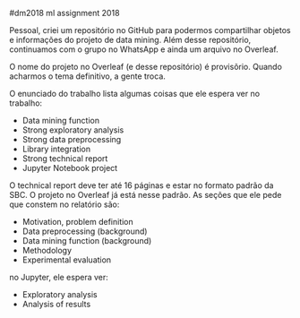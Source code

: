 #dm2018
ml assignment 2018

Pessoal, criei um repositório no GitHub para podermos compartilhar objetos e informações do projeto de data mining. 
Além desse repositório, continuamos com o grupo no WhatsApp e ainda um arquivo no Overleaf.

O nome do projeto no Overleaf (e desse repositório) é provisõrio. Quando acharmos o tema definitivo, a gente troca. 

O enunciado do trabalho lista algumas coisas que ele espera ver no trabalho:
* Data mining function
* Strong exploratory analysis
* Strong data preprocessing
* Library integration
* Strong technical report
* Jupyter Notebook project

O technical report deve ter até 16 páginas e estar no formato padrão da SBC. O projeto no Overleaf já está nesse padrão.
As seções que ele pede que constem no relatório são:
* Motivation, problem definition
* Data preprocessing (background)
* Data mining function (background)
* Methodology
* Experimental evaluation

no Jupyter, ele espera ver:
* Exploratory analysis
* Analysis of results


